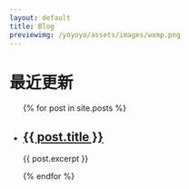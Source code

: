 ```yaml
---
layout: default
title: Blog
previewimg: /yoyoyo/assets/images/wxmp.png
---
```

<h1>最近更新</h1>

<ul>
  {% for post in site.posts %}
    <li>
      <h2><a href="{{ site.baseurl }}{{ post.url }}">{{ post.title }}</a></h2>
      <p>{{ post.excerpt }}</p>
    </li>
  {% endfor %}
</ul>